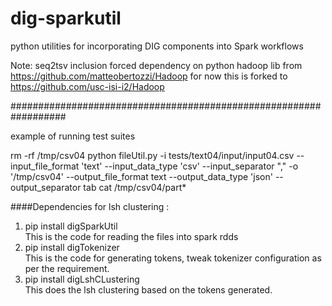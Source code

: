 # dig-sparkutil
python utilities for incorporating DIG components into Spark workflows

Note: seq2tsv inclusion forced dependency on python hadoop lib
from https://github.com/matteobertozzi/Hadoop
for now this is forked to
https://github.com/usc-isi-i2/Hadoop

##################################################################

example of running test suites

rm -rf /tmp/csv04
python fileUtil.py -i tests/text04/input/input04.csv --input_file_format 'text' --input_data_type 'csv' --input_separator "," -o '/tmp/csv04' --output_file_format text --output_data_type 'json' --output_separator tab
cat /tmp/csv04/part*


####Dependencies for lsh clustering : <br />
1. pip install digSparkUtil <br />
    This is the code for reading the files into spark rdds <br />
2. pip install digTokenizer <br />
    This is the code for generating tokens, tweak tokenizer configuration as per the requirement. <br />
3. pip install digLshCLustering <br />
    This does the lsh clustering based on the tokens generated.<br />

